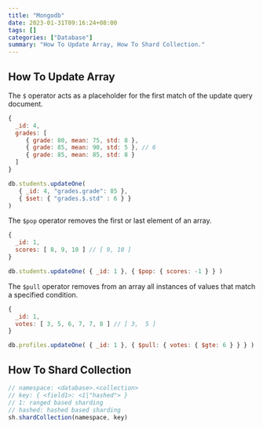 ```yaml
---
title: "Mongodb"
date: 2023-01-31T09:16:24+08:00
tags: []
categories: ["Database"]
summary: "How To Update Array, How To Shard Collection."
---
```


## How To Update Array

The `$` operator acts as a placeholder for the first match of the update query document.

```js
{
  _id: 4,
  grades: [
     { grade: 80, mean: 75, std: 8 },
     { grade: 85, mean: 90, std: 5 }, // 6
     { grade: 85, mean: 85, std: 8 }
  ]
}

db.students.updateOne(
   { _id: 4, "grades.grade": 85 },
   { $set: { "grades.$.std" : 6 } }
)
```

The `$pop` operator removes the first or last element of an array.

```js
{
  _id: 1,
  scores: [ 8, 9, 10 ] // [ 9, 10 ]
}

db.students.updateOne( { _id: 1 }, { $pop: { scores: -1 } } )
```

The `$pull` operator removes from an array all instances of values that match a specified condition.

```js
{
  _id: 1,
  votes: [ 3, 5, 6, 7, 7, 8 ] // [ 3,  5 ]
}

db.profiles.updateOne( { _id: 1 }, { $pull: { votes: { $gte: 6 } } } )
```

## How To Shard Collection

```js
// namespace: <database>.<collection>
// key: { <field1>: <1|"hashed"> }
// 1: ranged based sharding
// hashed: hashed based sharding
sh.shardCollection(namespace, key)
```
